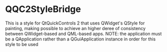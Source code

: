 # QQC2StyleBridge

This is a style for QtQuickControls 2 that uses QWidget's QStyle for painting, making possible to achieve an higher deree of consistency between QWidget-based and QML-based apps.
NOTE: the application must be a QApplication rather than a QGuiApplication instance in order for this style to be used
